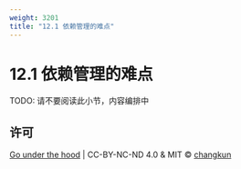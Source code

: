 ```yaml
---
weight: 3201
title: "12.1 依赖管理的难点"
---
```


# 12.1 依赖管理的难点

TODO: 请不要阅读此小节，内容编排中


## 许可

[Go under the hood](https://github.com/changkun/go-under-the-hood) | CC-BY-NC-ND 4.0 & MIT &copy; [changkun](https://changkun.de)
